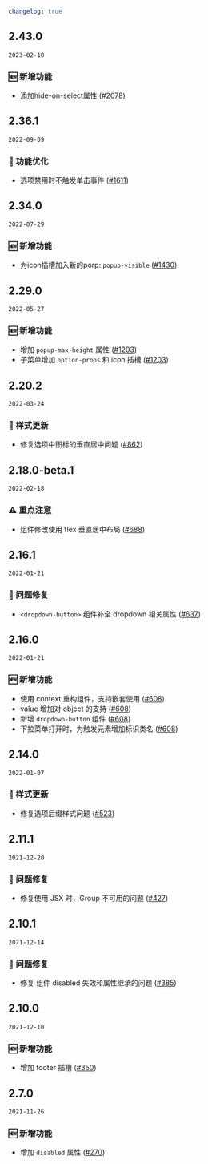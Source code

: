 ```yaml
changelog: true
```

## 2.43.0

`2023-02-10`

### 🆕 新增功能

- 添加hide-on-select属性 ([#2078](https://github.com/arco-design/arco-design-vue/pull/2078))


## 2.36.1

`2022-09-09`

### 💎 功能优化

- 选项禁用时不触发单击事件 ([#1611](https://github.com/arco-design/arco-design-vue/pull/1611))


## 2.34.0

`2022-07-29`

### 🆕 新增功能

- 为icon插槽加入新的porp:  `popup-visible` ([#1430](https://github.com/arco-design/arco-design-vue/pull/1430))


## 2.29.0

`2022-05-27`

### 🆕 新增功能

- 增加 `popup-max-height` 属性 ([#1203](https://github.com/arco-design/arco-design-vue/pull/1203))
- 子菜单增加 `option-props` 和 icon 插槽 ([#1203](https://github.com/arco-design/arco-design-vue/pull/1203))


## 2.20.2

`2022-03-24`

### 💅 样式更新

- 修复选项中图标的垂直居中问题 ([#862](https://github.com/arco-design/arco-design-vue/pull/862))


## 2.18.0-beta.1

`2022-02-18`

### ⚠️ 重点注意

- <doption> 组件修改使用 flex 垂直居中布局 ([#688](https://github.com/arco-design/arco-design-vue/pull/688))


## 2.16.1

`2022-01-21`

### 🐛 问题修复

- `<dropdown-button>` 组件补全 dropdown 相关属性 ([#637](https://github.com/arco-design/arco-design-vue/pull/637))


## 2.16.0

`2022-01-21`

### 🆕 新增功能

- 使用 context 重构组件，支持嵌套使用 ([#608](https://github.com/arco-design/arco-design-vue/pull/608))
- value 增加对 object 的支持 ([#608](https://github.com/arco-design/arco-design-vue/pull/608))
- 新增 `dropdown-button` 组件 ([#608](https://github.com/arco-design/arco-design-vue/pull/608))
- 下拉菜单打开时，为触发元素增加标识类名 ([#608](https://github.com/arco-design/arco-design-vue/pull/608))


## 2.14.0

`2022-01-07`

### 💅 样式更新

- 修复选项后缀样式问题 ([#523](https://github.com/arco-design/arco-design-vue/pull/523))


## 2.11.1

`2021-12-20`

### 🐛 问题修复

- 修复使用 JSX 时，Group 不可用的问题 ([#427](https://github.com/arco-design/arco-design-vue/pull/427))


## 2.10.1

`2021-12-14`

### 🐛 问题修复

- 修复 <doption> 组件 disabled 失效和属性继承的问题 ([#385](https://github.com/arco-design/arco-design-vue/pull/385))


## 2.10.0

`2021-12-10`

### 🆕 新增功能

- 增加 footer 插槽 ([#350](https://github.com/arco-design/arco-design-vue/pull/350))


## 2.7.0

`2021-11-26`

### 🆕 新增功能

- 增加 `disabled` 属性 ([#270](https://github.com/arco-design/arco-design-vue/pull/270))

